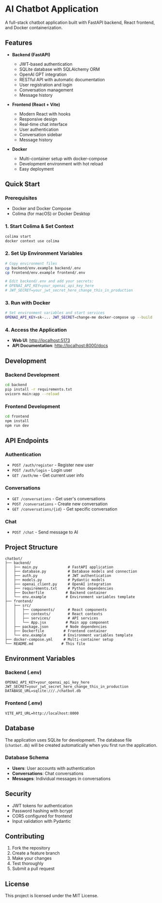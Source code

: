 # AI Chatbot Application

A full-stack chatbot application built with FastAPI backend, React frontend, and Docker containerization.

## Features

- **Backend (FastAPI)**

  - JWT-based authentication
  - SQLite database with SQLAlchemy ORM
  - OpenAI GPT integration
  - RESTful API with automatic documentation
  - User registration and login
  - Conversation management
  - Message history

- **Frontend (React + Vite)**

  - Modern React with hooks
  - Responsive design
  - Real-time chat interface
  - User authentication
  - Conversation sidebar
  - Message history

- **Docker**
  - Multi-container setup with docker-compose
  - Development environment with hot reload
  - Easy deployment

## Quick Start

### Prerequisites

- Docker and Docker Compose
- Colima (for macOS) or Docker Desktop

### 1. Start Colima & Set Context

```bash
colima start
docker context use colima
```

### 2. Set Up Environment Variables

```bash
# Copy environment files
cp backend/env.example backend/.env
cp frontend/env.example frontend/.env

# Edit backend/.env and add your secrets:
# OPENAI_API_KEY=your_openai_api_key_here
# JWT_SECRET=your_jwt_secret_here_change_this_in_production
```

### 3. Run with Docker

```bash
# Set environment variables and start services
OPENAI_API_KEY=sk-... JWT_SECRET=change-me docker-compose up --build
```

### 4. Access the Application

- **Web UI**: [http://localhost:5173](http://localhost:5173)
- **API Documentation**: [http://localhost:8000/docs](http://localhost:8000/docs)

## Development

### Backend Development

```bash
cd backend
pip install -r requirements.txt
uvicorn main:app --reload
```

### Frontend Development

```bash
cd frontend
npm install
npm run dev
```

## API Endpoints

### Authentication

- `POST /auth/register` - Register new user
- `POST /auth/login` - Login user
- `GET /auth/me` - Get current user info

### Conversations

- `GET /conversations` - Get user's conversations
- `POST /conversations` - Create new conversation
- `GET /conversations/{id}` - Get specific conversation

### Chat

- `POST /chat` - Send message to AI

## Project Structure

```
chatbot/
├── backend/
│   ├── main.py              # FastAPI application
│   ├── database.py          # Database models and connection
│   ├── auth.py              # JWT authentication
│   ├── models.py            # Pydantic models
│   ├── openai_client.py     # OpenAI integration
│   ├── requirements.txt     # Python dependencies
│   ├── Dockerfile          # Backend container
│   └── env.example         # Environment variables template
├── frontend/
│   ├── src/
│   │   ├── components/      # React components
│   │   ├── contexts/        # React contexts
│   │   ├── services/        # API services
│   │   └── App.jsx         # Main app component
│   ├── package.json        # Node dependencies
│   ├── Dockerfile         # Frontend container
│   └── env.example        # Environment variables template
├── docker-compose.yml     # Multi-container setup
└── README.md             # This file
```

## Environment Variables

### Backend (.env)

```
OPENAI_API_KEY=your_openai_api_key_here
JWT_SECRET=your_jwt_secret_here_change_this_in_production
DATABASE_URL=sqlite:///./chatbot.db
```

### Frontend (.env)

```
VITE_API_URL=http://localhost:8000
```

## Database

The application uses SQLite for development. The database file (`chatbot.db`) will be created automatically when you first run the application.

### Database Schema

- **Users**: User accounts with authentication
- **Conversations**: Chat conversations
- **Messages**: Individual messages in conversations

## Security

- JWT tokens for authentication
- Password hashing with bcrypt
- CORS configured for frontend
- Input validation with Pydantic

## Contributing

1. Fork the repository
2. Create a feature branch
3. Make your changes
4. Test thoroughly
5. Submit a pull request

## License

This project is licensed under the MIT License.
